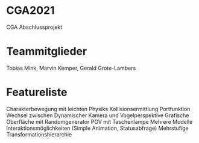 # CGA2021
CGA Abschlussprojekt

# Teammitglieder
Tobias Mink,
Marvin Kemper,
Gerald Grote-Lambers

# Featureliste
Charakterbewegung mit leichten Physiks
Kollisionsermittlung
Portfunktion
Wechsel zwischen Dynamischer Kamera und Vogelperspektive
Grafische Oberfläche mit Randomgenerator
POV mit Taschenlampe
Mehrere Modelle
Interaktionsmöglichkeiten (Simple Animation, Statusabfrage)
Mehrstufige Transformationshierarchie

